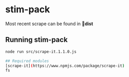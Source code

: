 # stim-pack

Most recent scrape can be found in 📁**dist**

## Running stim-pack
```sh
node run src/scrape-it.1.1.0.js

## Required modules
[scrape-it](https://www.npmjs.com/package/scrape-it)
fs
